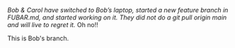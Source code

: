 
*Bob & Carol have switched to Bob’s laptop, started a new feature branch in FUBAR.md, and started working on it. They did not do a git pull origin main and will live to regret it.*
Oh no!!

This is Bob's branch.


